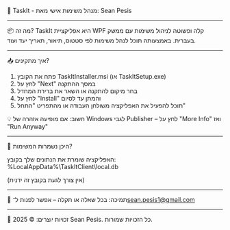 📝 TaskIt - מנהל משימות אישי
מאת: Sean Pesis

---

📦 מה זה?
TaskIt היא אפליקציית WPF קלה ופשוטה לניהול משימות עם ממשק בעברית.
באמצעותה תוכל לנהל משימות לפי סטטוס, תיאור, תאריך יעד ועוד.

---

📥 איך מתקינים?

1. פתח את הקובץ TaskItInstaller.msi (או TaskItSetup.exe)
2. לחץ על "Next" במסך ההתקנה
3. בחר מיקום להתקנה או השאר את ברירת המחדל
4. לחץ על "Install" והמתן עד לסיום
5. תוכל להפעיל את האפליקציה משולחן העבודה או מהתפריט "התחל"

💡 חשוב:
אם מופיעה אזהרה של Windows לגבי Publisher – לחץ על "More Info" ואז "Run Anyway"

---

📂 היכן נשמרות המשימות?

האפליקציה שומרת את הנתונים שלך בקובץ:
%LocalAppData%\TaskItClient\local.db

(אין צורך לגעת בקובץ זה ידנית)

---

📧 תמיכה:
בכל שאלה או תקלה – אפשר לפנות ל־sean.pesis1@gmail.com

---

🔐 זכויות יוצרים:
© 2025 Sean Pesis. כל הזכויות שמורות.
